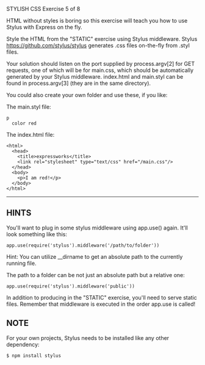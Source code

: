 STYLISH CSS
 Exercise 5 of 8

HTML without styles is boring so this exercise will teach you how to use Stylus with Express on the fly.

Style the HTML from the "STATIC" exercise using Stylus middleware.
Stylus <https://github.com/stylus/stylus> generates .css files on-the-fly from .styl files.

Your solution should listen on the port supplied by process.argv[2] for
GET requests, one of which will be for main.css, which should be
automatically generated by your Stylus middleware. index.html and main.styl can be found in process.argv[3] (they are in the same directory).

You could also create your own folder and use these, if you like:

The main.styl file:

    p
      color red

The index.html file:

    <html>
      <head>
        <title>expressworks</title>
        <link rel="stylesheet" type="text/css" href="/main.css"/>
      </head>
      <body>
        <p>I am red!</p>
      </body>
    </html>

-------------------------------------------------------------------------------

## HINTS

You'll want to plug in some stylus middleware using app.use() again.
It'll look something like this:

    app.use(require('stylus').middleware('/path/to/folder'))

Hint: You can utilize __dirname to get an absolute path to the currently running file.

The path to a folder can be not just an absolute path  but a relative one:

    app.use(require('stylus').middleware('public'))

In addition to producing in the "STATIC" exercise, you'll need to serve static files.
Remember that middleware is executed in the order app.use is called!

## NOTE

For your own projects, Stylus needs to be installed like any other
dependency:

    $ npm install stylus
